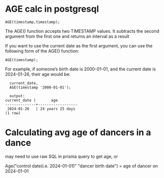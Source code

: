 # AGE calc in postgresql

`AGE(timestamp,timestamp);`

The AGE() function accepts two TIMESTAMP values. It subtracts the second argument from the first one and returns an interval as a result

If you want to use the current date as the first argument, you can use the following form of the AGE() function:

`AGE(timestamp);`

For example, if someone’s birth date is 2000-01-01, and the current date is 2024-01-26, their age would be:

```SELECT
  current_date,
  AGE(timestamp '2000-01-01');

  output:
current_date |       age
--------------+------------------
 2024-01-26   | 24 years 25 days
(1 row)
```

# Calculating avg age of dancers in a dance

may need to use raw SQL in prisma query to get age, or

Age("control date(i.e. 2024-01-01)" "dancer birth date") = age of dancer on 2024-01-01
